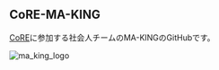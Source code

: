 ## CoRE-MA-KING
[CoRE](https://core.scramble-robot.org/)に参加する社会人チームのMA-KINGのGitHubです。

![ma_king_logo](https://github.com/CoRE-MA-KING/.github/assets/31846294/b5267338-a068-4f14-a4ef-d5ec2f30e951)
